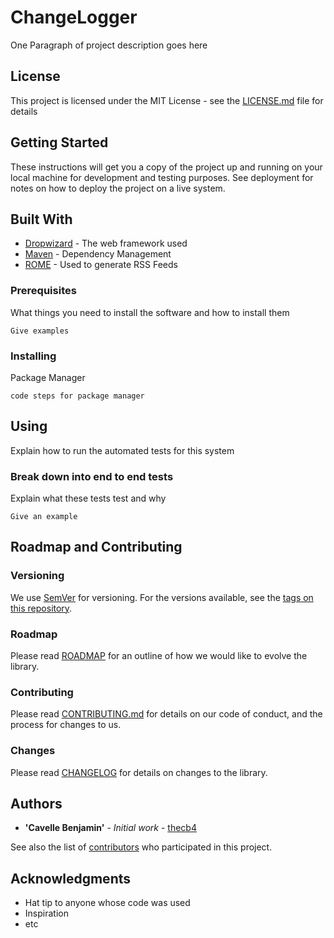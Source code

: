 # ChangeLogger

One Paragraph of project description goes here

## License

This project is licensed under the MIT License - see the [LICENSE.md](LICENSE.md) file for details

## Getting Started

These instructions will get you a copy of the project up and running on your local machine for development and testing purposes. See deployment for notes on how to deploy the project on a live system.

## Built With

* [Dropwizard](http://www.dropwizard.io/1.0.2/docs/) - The web framework used
* [Maven](https://maven.apache.org/) - Dependency Management
* [ROME](https://rometools.github.io/rome/) - Used to generate RSS Feeds

### Prerequisites

What things you need to install the software and how to install them

```
Give examples
```

### Installing

Package Manager

```
code steps for package manager
```

## Using

Explain how to run the automated tests for this system

### Break down into end to end tests

Explain what these tests test and why

```
Give an example
```

## Roadmap and Contributing

### Versioning

We use [SemVer](http://semver.org/) for versioning. For the versions available, see the [tags on this repository](https://github.com/your/project/tags). 



### Roadmap

Please read [ROADMAP](ROADMAP.md) for an outline of how we would like to evolve the library.

### Contributing

Please read [CONTRIBUTING.md](CONTRIBUTING.md) for details on our code of conduct, and the process for changes to us.

### Changes

Please read [CHANGELOG](CHANGELOG.md) for details on changes to the library. 


## Authors

* **'Cavelle Benjamin'** - *Initial work* - [thecb4](https://thecb4.io)

See also the list of [contributors](https://github.com/your/project/contributors) who participated in this project.

## Acknowledgments

* Hat tip to anyone whose code was used
* Inspiration
* etc
